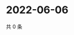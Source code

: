 # 2022-06-06

共 0 条

<!-- BEGIN WEIBO -->
<!-- 最后更新时间 Mon Jun 06 2022 16:01:12 GMT+0800 (China Standard Time) -->

<!-- END WEIBO -->
